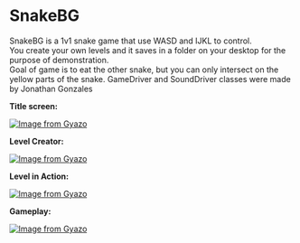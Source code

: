 # SnakeBG

SnakeBG is a 1v1 snake game that use WASD and IJKL to control.  
You create your own levels and it saves in a folder on your desktop for the purpose of demonstration.  
Goal of game is to eat the other snake, but you can only intersect on the yellow parts of the snake. 
GameDriver and SoundDriver classes were made by Jonathan Gonzales

**Title screen:**

[![Image from Gyazo](https://i.gyazo.com/d14f655d902c4d80021ecf1edb265752.png)](https://gyazo.com/d14f655d902c4d80021ecf1edb265752)

**Level Creator:**

[![Image from Gyazo](https://i.gyazo.com/10059ec1e0ce7382e10bee7a08f3dc5b.png)](https://gyazo.com/10059ec1e0ce7382e10bee7a08f3dc5b)

**Level in Action:**

[![Image from Gyazo](https://i.gyazo.com/141dc6fc9177b1337d5a0a1da158ad01.png)](https://gyazo.com/141dc6fc9177b1337d5a0a1da158ad01)

**Gameplay:**

[![Image from Gyazo](https://i.gyazo.com/78efef1f5ffe7bb733c8cc63d8179e52.gif)](https://gyazo.com/78efef1f5ffe7bb733c8cc63d8179e52)
